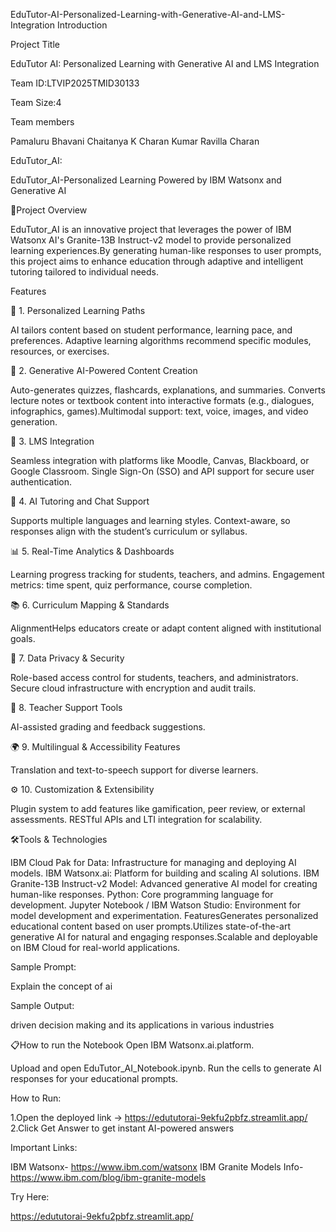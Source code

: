  EduTutor-AI-Personalized-Learning-with-Generative-AI-and-LMS-Integration
Introduction

Project Title

EduTutor AI: Personalized Learning with Generative AI and LMS Integration

Team ID:LTVIP2025TMID30133

Team Size:4

Team members

Pamaluru Bhavani
Chaitanya
K Charan Kumar
Ravilla Charan

EduTutor_AI:

EduTutor_AI-Personalized Learning Powered by IBM Watsonx and Generative AI

🎯Project Overview

EduTutor_AI is an innovative project that leverages the power of IBM Watsonx AI's Granite-13B Instruct-v2 model to provide personalized learning experiences.By generating human-like responses to user prompts, this project aims to enhance education through adaptive and intelligent tutoring tailored to individual needs.

Features

🎯 1. Personalized Learning Paths

AI tailors content based on student performance, learning pace, and preferences.
Adaptive learning algorithms recommend specific modules, resources, or exercises.

🧠 2. Generative AI-Powered Content Creation

Auto-generates quizzes, flashcards, explanations, and summaries.
Converts lecture notes or textbook content into interactive formats (e.g., dialogues, infographics, games).Multimodal support: text, voice, images, and video generation.

🔄 3. LMS Integration

Seamless integration with platforms like Moodle, Canvas, Blackboard, or Google Classroom.
Single Sign-On (SSO) and API support for secure user authentication.

💬 4. AI Tutoring and Chat Support

Supports multiple languages and learning styles.
Context-aware, so responses align with the student’s curriculum or syllabus.

📊 5. Real-Time Analytics & Dashboards

Learning progress tracking for students, teachers, and admins.
Engagement metrics: time spent, quiz performance, course completion.

📚 6. Curriculum Mapping & Standards 

AlignmentHelps educators create or adapt content aligned with institutional goals.

🔐 7. Data Privacy & Security

Role-based access control for students, teachers, and administrators.
Secure cloud infrastructure with encryption and audit trails.

🤝 8. Teacher Support Tools

AI-assisted grading and feedback suggestions.

🌍 9. Multilingual & Accessibility Features

Translation and text-to-speech support for diverse learners.

⚙️ 10. Customization & Extensibility

Plugin system to add features like gamification, peer review, or external assessments.
RESTful APIs and LTI integration for scalability.

🛠️Tools & Technologies

IBM Cloud Pak for Data: Infrastructure for managing and deploying AI models. IBM Watsonx.ai: Platform for building and scaling AI solutions. IBM Granite-13B Instruct-v2 Model: Advanced generative AI model for creating human-like responses. Python: Core programming language for development. Jupyter Notebook / IBM Watson Studio: Environment for model development and experimentation. FeaturesGenerates personalized educational content based on user prompts.Utilizes state-of-the-art generative AI for natural and engaging responses.Scalable and deployable on IBM Cloud for real-world applications.

Sample Prompt:

Explain the concept of ai

Sample Output:

driven decision making and its applications in various industries

📋How to run the Notebook Open IBM Watsonx.ai.platform.

Upload and open EduTutor_AI_Notebook.ipynb. Run the cells to generate AI responses for your educational prompts.

How to Run:

1.Open the deployed link -> https://edututorai-9ekfu2pbfz.streamlit.app/
2.Click Get Answer to get instant AI-powered answers

Important Links:

IBM Watsonx- https://www.ibm.com/watsonx 
IBM Granite Models Info-https://www.ibm.com/blog/ibm-granite-models

Try Here:

https://edututorai-9ekfu2pbfz.streamlit.app/
